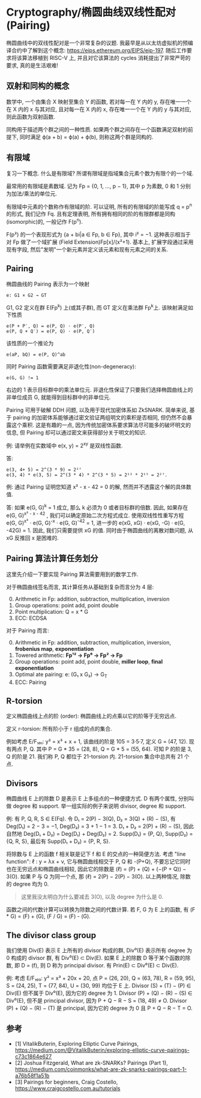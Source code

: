 # Cryptography/椭圆曲线双线性配对(Pairing)

椭圆曲线中的双线性配对是一个非常复杂的议题. 我最早是从以太坊虚拟机的预编译合约中了解到这个概念: <https://eips.ethereum.org/EIPS/eip-197>. 随后工作要求将该算法移植到 RISC-V 上, 并且对它该算法的 cycles 消耗提出了非常严苛的要求, 真的是生活艰难!

## 双射和同构的概念

数学中, 一个由集合 X 映射至集合 Y 的函数, 若对每一在 Y 内的 y, 存在唯一一个在 X 内的 x 与其对应, 且对每一在 X 内的 x, 存在唯一一个在 Y 内的 y 与其对应, 则此函数为双射函数.

同构用于描述两个群之间的一种性质. 如果两个群之间存在一个函数满足双射的前提下, 同时满足 ϕ(a + b) = ϕ(a) + ϕ(b), 则称这两个群是同构的.

## 有限域

复习一下概念. 什么是有限域? 所谓有限域是指域集合元素个数为有限个的一个域.

最常用的有限域是素数域. 记为 Fp = {0, 1, ..., p − 1}, 其中 p 为素数, 0 和 1 分别为加法/乘法的单位元.

有限域中元素的个数称作有限域的阶. 可以证明, 所有的有限域的阶能写成 q = p<sup>n</sup> 的形式, 我们记作 Fq. 且有定理表明, 所有拥有相同的阶的有限群都是同构(isomorphic)的, 一般记作 F(p<sup>n</sup>).

F(p²) 的一个表现形式为 {a + bi|a ∈ Fp, b ∈ Fp}, 其中 i² = −1. 这种表示相当于对 Fp 做了一个域扩展 (Field Extension)Fp[x]/(x²+1). 基本上, 扩展字段通过采用现有字段, 然后"发明"一个新元素并定义该元素和现有元素之间的关系.

## Pairing

椭圆曲线的 Pairing 表示为一个映射

```text
e: G1 × G2 → GT
```

G1, G2 定义在群 E(Fp<sup>k</sup>) 上(或其子群), 而 GT 定义在乘法群 Fp<sup>k</sup>上. 该映射满足如下性质

```text
e(P + P′, Q) = e(P, Q) · e(P′, Q)
e(P, Q + Q′) = e(P, Q) · e(P, Q′)
```

该性质的一个推论为

```text
e(aP, bQ) = e(P, Q)^ab
```

同时 Pairing 函数需要满足非退化性(non-degeneracy):

```text
e(G, G) != 1
```

右边的 1 表示目标群中的乘法单位元. 非退化性保证了只要我们选择椭圆曲线上的非单位成员 G, 就能得到目标群中的非单位元.

Pairing 可用于破解 DDH 问题, 以及用于现代加密体系如 ZkSNARK. 简单来说, 基于 pairing 的加密体系能够通过密文验证两组明文的乘积是否相同, 但仍然不会暴露这个乘积. 这是有趣的一点, 因为传统加密体系要求算法尽可能多的破坏明文的信息, 但 Pairing 却可以通过密文来获得部分关于明文的知识.

例: 请举例在实数域中 e(x, y) = 2<sup>xy</sup> 是双线性函数.

答:

```text
e(3, 4+ 5) = 2^(3 * 9) = 2²⁷
e(3, 4) * e(3, 5) = 2^(3 * 4) * 2^(3 * 5) = 2¹² * 2¹⁵ = 2²⁷.
```

例: 通过 Pairing 证明您知道 x² - x - 42 = 0 的解, 然而并不透露这个解的具体数值.

答: 如果 e(G, G)<sup>k</sup> = 1 成立, 那么 k 必须为 0 或者目标群的倍数. 因此, 如果存在 e(G, G)<sup>x² - x - 42</sup> , 我们可以确定原始二次方程式成立. 使用双线性性重写方程 e(G, G)<sup>x²</sup> ⋅ e(G, G)<sup>-x</sup> ⋅ e(G, G)<sup>-42</sup> = 1, 进一步的 e(xG, xG) ⋅ e(xG, -G) ⋅ e(G, -42G) = 1. 因此, 我们只需要提供 xG 的值. 同时由于椭圆曲线的离散对数问题, 从 xG 反推回 x 是困难的.

## Pairing 算法计算任务划分

这里先介绍一下要实现 Pairing 算法需要用到的数学工作.

对于椭圆曲线签名而言, 其计算任务从基础到复杂而言分为 4 层:

0. Arithmetic in Fp: addition, subtraction, multiplication, inversion
0. Group operations: point add, point double
0. Point multiplication: Q = x * G
0. ECC: ECDSA

对于 Pairing 而言:

0. Arithmetic in Fp: addition, subtraction, multiplication, inversion, **frobenius map**, **exponentiation**
0. Towered arithmetic: **Fp¹² → Fp⁶ → Fp² → Fp**
0. Group operations: point add, point double, **miller loop**, **final exponentiation**
0. Optimal ate pairing: e: (G₁ x G₂) → G<sub>T</sub>
0. ECC: Pairing

## R-torsion

定义椭圆曲线上点的阶 (order): 椭圆曲线上的点乘以它的阶等于无穷远点.

定义 r-torsion: 所有阶小于 r 组成的点的集合.

例如考虑 E/F₁₀₁: y² = x³ + x + 1, 该曲线的阶是 105 = 3·5·7, 定义 G = (47, 12). 现有两点 P, Q. 其中 P = G * 35 =
(28, 8), Q = G * 5 = (55, 64). 可知 P 的阶是 3, Q 的阶是 21. 我们称 P, Q 都位于 21-torsion 内. 21-torsion 集合中总共有 21 个点.

## Divisors

椭圆曲线 E 上的除数 D 是表示 E 上多组点的一种便捷方式. D 有两个属性, 分别叫做 degree 和 support. 举一组实际的例子来说明 divisor, degree 和 support.

例: 有 P, Q, R, S ∈ E(Fq). 令 D₁ = 2(P) − 3(Q), D₂ = 3(Q) + (R) − (S), 有 Deg(D₁) = 2 − 3 = −1, Deg(D₂) = 3 + 1 − 1 = 3. D₁ + D₂ = 2(P) + (R) − (S), 因此自然地 Deg(D₁ + D₂) = Deg(D₁) + Deg(D₂) = 2. Supp(D₁) = {P, Q}, Supp(D₂) =
{Q, R, S}, 最后有 Supp(D₁ + D₂) = {P, R, S}.

将除数与 E 上的函数 f 相关联是记下 f 和 E 的交点的一种简便方法. 考虑 "line function": ℓ : y = λx + ν, 它与椭圆曲线相交于 P, Q 和 -(P+Q), 不要忘记它同时也在无穷远点和椭圆曲线相较, 因此它的除数是 (ℓ) = (P) + (Q) + (−(P + Q)) − 3(O). 如果 P 与 Q 为同一个点, 那 (ℓ) = 2(P) − 2(P) − 3(O). 以上两种情况, 除数的 degree 均为 0.

> 这里我没太明白为什么要减去 3(O), 以及 degree 为什么是 0.

函数之间的代数计算可以转换为除数之间的代数计算. 若 F, G 为 E 上的函数, 有 (F * G) = (F) + (G), (F / G) = (F) - (G).

## The divisor class group

我们使用 Div(E) 表示 E 上所有的 divisor 构成的群, Div⁰(E) 表示所有 degree 为 0 构成的 divisor 群, 有 Div⁰(E) ⊂ Div(E). 如果 E 上的除数 D 等于某个函数的除数, 即 D = (f), 则 D 称为 principal divisor. 有 Prin(E) ⊂ Div⁰(E) ⊂ Div(E).

例: 考虑 E/F₁₀₃: y² = x³ + 20x + 20, 点 P = (26, 20), Q = (63, 78), R = (59, 95), S = (24, 25), T = (77, 84),
U = (30, 99) 均位于 E 上. Divisor (S) + (T) − (P) ∈ Div(E) 但不属于 Div⁰(E), 因为它的 degree 为 1. Divisor (P) + (Q) − (R) − (S) ∈ Div⁰(E), 但不是 principal divisor, 因为 P + Q − R − S = (18, 49) ≠ O. Divisor (P) + (Q) − (R) − (T) 是 principal, 因为它的 degree 为 0 且 P + Q − R − T = O.


## 参考

- [1] VitalikButerin, Exploring Elliptic Curve Pairings, <https://medium.com/@VitalikButerin/exploring-elliptic-curve-pairings-c73c1864e627>
- [2] Joshua Fitzgerald, What are zk-SNARKs? Pairings (Part 1), <https://medium.com/coinmonks/what-are-zk-snarks-pairings-part-1-a76b58f1a51b>
- [3] Pairings for beginners, Craig Costello, <https://www.craigcostello.com.au/tutorials>
